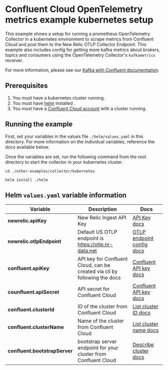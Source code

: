 # Confluent Cloud OpenTelemetry metrics example kubernetes setup

This example shows a setup for running a prometheus OpenTelemetry Collector in a kubernetes environment to scrape metrics from Confluent Cloud and post them to the New Relic OTLP Collector Endpoint.
This example also includes config for getting more kafka metrics about brokers, topics and consumers using the OpenTelemetry Collector's `kafkametrics` receiver.

For more information, please see our [Kafka with Confluent documentation](https://docs.newrelic.com/docs/more-integrations/open-source-telemetry-integrations/opentelemetry/collector/collector-configuration-examples/opentelemetry-collector-kafka-confluentcloud/).

## Prerequisites

1. You must have a kubernetes cluster running.
2. You must have [helm](https://helm.sh/docs/intro/quickstart/) installed .
3. You must have a [Confluent Cloud account](https://www.confluent.io/get-started/) with a cluster running.

## Running the example
First, set your variables in the values file `./helm/values.yaml` in this directory. For more information on the individual variables, reference the docs available below.

Once the variables are set, run the following command from the root directory to start the collector in your kubernetes cluster.

```shell
cd ./other-examples/collector/kubernetes

helm install ./helm
```

## Helm `values.yaml` variable information

| Variable                      | Description                                                               | Docs                                                                                                                                                                                      |
|-------------------------------|---------------------------------------------------------------------------|-------------------------------------------------------------------------------------------------------------------------------------------------------------------------------------------|
| **newrelic.apiKey**           | New Relic Ingest API Key                                                  | [API Key docs](https://docs.newrelic.com/docs/apis/intro-apis/new-relic-api-keys/)                                                                                                        | 
| **newrelic.otlpEndpoint**                 | Default US OTLP endpoint is https://otlp.nr-data.net                      | [OTLP endpoint config docs](https://docs.newrelic.com/docs/more-integrations/open-source-telemetry-integrations/opentelemetry/get-started/opentelemetry-set-up-your-app/#review-settings) |
| **confluent.apiKey**          | API key for Confluent Cloud, can be created via cli by following the docs | [Confluent API key docs](https://docs.confluent.io/cloud/current/monitoring/metrics-api.html)                                                                                             |
| **counfluent.apiSecret**      | API secret for Confluent Cloud                                            | [Confluent API key docs](https://docs.confluent.io/cloud/current/monitoring/metrics-api.html)                                                                                             |
| **confluent.clusterId**       | ID of the cluster from Confluent Cloud                                    | [List cluster ID docs](https://docs.confluent.io/confluent-cli/current/command-reference/kafka/cluster/confluent_kafka_cluster_list.html#description)                                     |
| **confluent.clusterName**     | Name of the cluster from Confluent Cloud                                  | [List cluster name docs](https://docs.confluent.io/confluent-cli/current/command-reference/kafka/cluster/confluent_kafka_cluster_list.html#description)                                   |
| **confluent.bootstrapServer** | bootstrap server endpoint for your cluster from Confluent Cloud           | [Describe cluster docs](https://docs.confluent.io/confluent-cli/current/command-reference/kafka/cluster/confluent_kafka_cluster_describe.html#description)                                |

